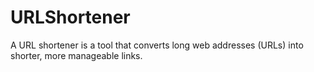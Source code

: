 # URLShortener
A URL shortener is a tool that converts long web addresses (URLs) into shorter, more manageable links.
